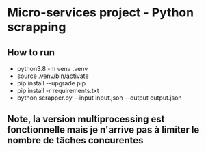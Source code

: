 # Micro-services project - Python scrapping

## How to run

- python3.8 -m venv .venv
- source .venv/bin/activate
- pip install --upgrade pip
- pip install -r requirements.txt
- python scrapper.py --input input.json --output output.json

## Note, la version multiprocessing est fonctionnelle mais je n'arrive pas à limiter le nombre de tâches concurentes 